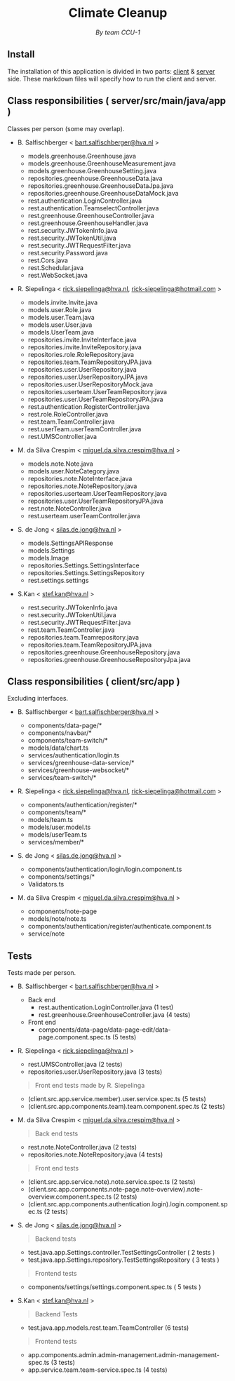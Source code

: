 <div align="center">

# Climate Cleanup

*By team CCU-1*
</div>

## Install
The installation of this application is divided in two parts: [client](client/README.md) & [server](server/readme.md) side. These markdown files will specify how to run the client and server.


## Class responsibilities ( server/src/main/java/app )
Classes per person (some may overlap).

* B. Salfischberger < bart.salfischberger@hva.nl >
    * models.greenhouse.Greenhouse.java
    * models.greenhouse.GreenhouseMeasurement.java
    * models.greenhouse.GreenhouseSetting.java
    * repositories.greenhouse.GreenhouseData.java
    * repositories.greenhouse.GreenhouseDataJpa.java
    * repositories.greenhouse.GreenhouseDataMock.java
    * rest.authentication.LoginController.java
    * rest.authentication.TeamselectController.java
    * rest.greenhouse.GreenhouseController.java
    * rest.greenhouse.GreenhouseHandler.java
    * rest.security.JWTokenInfo.java
    * rest.security.JWTokenUtil.java
    * rest.security.JWTRequestFilter.java
    * rest.security.Password.java
    * rest.Cors.java
    * rest.Schedular.java
    * rest.WebSocket.java

* R. Siepelinga < rick.siepelinga@hva.nl, rick-siepelinga@hotmail.com >
    * models.invite.Invite.java
    * models.user.Role.java
    * models.user.Team.java
    * models.user.User.java
    * models.UserTeam.java
    * repositories.invite.InviteInterface.java
    * repositories.invite.InviteRepository.java
    * repositories.role.RoleRepository.java
    * repositories.team.TeamRepositoryJPA.java
    * repositories.user.UserRepository.java
    * repositories.user.UserRepositoryJPA.java
    * repositories.user.UserRepositoryMock.java
    * repositories.userteam.UserTeamRepository.java
    * repositories.user.UserTeamRepositoryJPA.java
    * rest.authentication.RegisterController.java
    * rest.role.RoleController.java
    * rest.team.TeamController.java
    * rest.userTeam.userTeamController.java
    * rest.UMSController.java

* M. da Silva Crespim < miguel.da.silva.crespim@hva.nl >
    * models.note.Note.java
    * models.user.NoteCategory.java
    * repositories.note.NoteInterface.java
    * repositories.note.NoteRepository.java
    * repositories.userteam.UserTeamRepository.java
    * repositories.user.UserTeamRepositoryJPA.java
    * rest.note.NoteController.java
    * rest.userteam.userTeamController.java

* S. de Jong < silas.de.jong@hva.nl >
    * models.SettingsAPIResponse
    * models.Settings
    * models.Image
    * repositories.Settings.SettingsInterface
    * repositories.Settings.SettingsRepository
    * rest.settings.settings

* S.Kan < stef.kan@hva.nl >
    * rest.security.JWTokenInfo.java
    * rest.security.JWTokenUtil.java
    * rest.security.JWTRequestFilter.java
    * rest.team.TeamController.java
    * repositories.team.Teamrepository.java
    * repositories.team.TeamRepositoryJPA.java
    * repositories.greenhouse.GreenhouseRepository.java
    * repositories.greenhouse.GreenhouseRepositoryJpa.java

## Class responsibilities ( client/src/app )
Excluding interfaces.

* B. Salfischberger < bart.salfischberger@hva.nl >
  * components/data-page/*
  * components/navbar/*
  * components/team-switch/*
  * models/data/chart.ts
  * services/authentication/login.ts
  * services/greenhouse-data-service/*
  * services/greenhouse-websocket/*
  * services/team-switch/*

* R. Siepelinga < rick.siepelinga@hva.nl, rick-siepelinga@hotmail.com >
  * components/authentication/register/*
  * components/team/*
  * models/team.ts
  * models/user.model.ts
  * models/userTeam.ts
  * services/member/*
  
* S. de Jong < silas.de.jong@hva.nl >
  * components/authentication/login/login.component.ts
  * components/settings/*
  * Validators.ts

* M. da Silva Crespim < miguel.da.silva.crespim@hva.nl >
  * components/note-page
  * models/note/note.ts
  * components/authentication/register/authenticate.component.ts
  * service/note



## Tests
Tests made per person.

* B. Salfischberger < bart.salfischberger@hva.nl >
    * Back end
        * rest.authentication.LoginController.java (1 test)
        * rest.greenhouse.GreenhouseController.java (4 tests)
    * Front end
        * components/data-page/data-page-edit/data-page.component.spec.ts (5 tests)

* R. Siepelinga < rick.siepelinga@hva.nl >
    * rest.UMSController.java (2 tests)
    * repositories.user.UserRepository.java (3 tests)
    > Front end tests made by R. Siepelinga
    * (client.src.app.service.member).user.service.spec.ts (5 tests)
    * (client.src.app.components.team).team.component.spec.ts (2 tests)
    
* M. da Silva Crespim < miguel.da.silva.crespim@hva.nl >
    > Back end tests 
    * rest.note.NoteController.java (2 tests)
    * repositories.note.NoteRepository.java (4 tests)
    > Front end tests 
    * (client.src.app.service.note).note.service.spec.ts (2 tests)
    * (client.src.app.components.note-page.note-overview).note-overview.component.spec.ts (2 tests)
    * (client.src.app.components.authentication.login).login.component.spec.ts (2 tests)

* S. de Jong < silas.de.jong@hva.nl >
    > Backend tests
    * test.java.app.Settings.controller.TestSettingsController ( 2 tests )
    * test.java.app.Settings.repository.TestSettingsRepository ( 3 tests )
    > Frontend tests
    * components/settings/settings.component.spec.ts ( 5 tests )

* S.Kan < stef.kan@hva.nl >
    > Backend Tests
    * test.java.app.models.rest.team.TeamController (6 tests)
    > Frontend tests
    * app.components.admin.admin-management.admin-management-spec.ts (3 tests)
    * app.service.team.team-service.spec.ts (4 tests)
